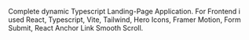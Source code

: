 Complete dynamic Typescript Landing-Page Application. For Frontend i used React, Typescript, Vite, Tailwind, Hero Icons, Framer Motion, Form Submit, React Anchor Link Smooth Scroll. 
